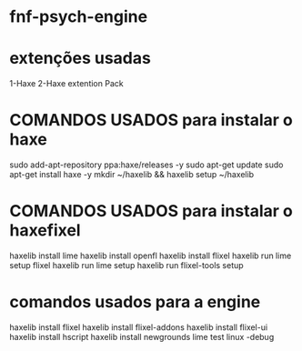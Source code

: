 # fnf-psych-engine

# extenções usadas
1-Haxe
2-Haxe extention Pack

# COMANDOS USADOS para instalar o haxe
sudo add-apt-repository ppa:haxe/releases -y
sudo apt-get update
sudo apt-get install haxe -y
mkdir ~/haxelib && haxelib setup ~/haxelib

# COMANDOS USADOS para instalar o haxefixel
haxelib install lime
haxelib install openfl
haxelib install flixel
haxelib run lime setup flixel
haxelib run lime setup
haxelib run flixel-tools setup

# comandos usados para a engine
haxelib install flixel
haxelib install flixel-addons
haxelib install flixel-ui
haxelib install hscript
haxelib install newgrounds
lime test linux -debug